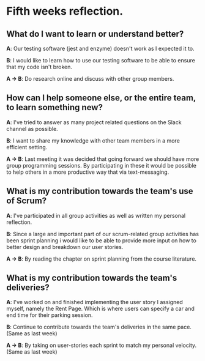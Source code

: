 # Fifth weeks reflection.

## What do I want to learn or understand better?

**A**: Our testing software (jest and enzyme) doesn't work as I expected it to.

**B**: I would like to learn how to use our testing software to be able to ensure that my code isn't broken.

**A -> B**: Do research online and discuss with other group members.

## How can I help someone else, or the entire team, to learn something new?

**A**: I've tried to answer as many project related questions on the Slack channel as possible.

**B**: I want to share my knowledge with other team members in a more efficient setting.

**A -> B**: Last meeting it was decided that going forward we should have more group programming sessions. By participating in these it would be possible to help others in a more productive way that via text-messaging.

## What is my contribution towards the team's use of Scrum?

**A**: I've participated in all group activities as well as written my personal reflection.

**B**: Since a large and important part of our scrum-related group activities has been sprint planning i would like to be able to provide more input on how to better design and breakdown our user stories.

**A -> B**: By reading the chapter on sprint planning from the course literature.

## What is my contribution towards the team's deliveries?

**A**: I've worked on and finished implementing the user story I assigned myself, namely the Rent Page. Which is where users can specify a car and end time for their parking session.  

**B**: Continue to contribute towards the team's deliveries in the same pace. (Same as last week)

**A -> B**: By taking on user-stories each sprint to match my personal velocity. (Same as last week)

